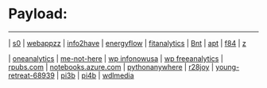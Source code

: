 # Payload:
----
| [s0](http://wdlmedia.local/z/s0)
| [webappzz](http://webappzz.somee.com)
| [info2have](https://info2have.000webhostapp.com)
| [energyflow](https://energyflow.000webhostapp.com)
| [fitanalytics](https://fitanalytics.000webhostapp.com)
| [Bnt](http://Bnt.rf.gd)
| [apt](http://apt.getenjoyment.net)
| [f84](http://f84.epizy.com)
| [ z](https://zw9.github.io/z/)

| [oneanalytics](https://oneanalytics.weebly.com)
| [me-not-here](https://me-not-here.weebly.com)
| [wp infonowusa](https://infonowusa.wordpress.com)
| [wp freeanalytics](https://freeanalytics.000webhostapp.com)
| [rpubs.com](https://rpubs.com/Atang148)
| [notebooks.azure.com](https://notebooks.azure.com/readerweb)
| [pythonanywhere](https://zzz.pythonanywhere.com)
| [r28joy](https://r28joy.herokuapp.com)
| [young-retreat-68939](https://young-retreat-68939.herokuapp.com)
| [pi3b](http://pi3b.local)
| [pi4b](http://pi4b.local)
| [wdlmedia](http://wdlmedia.local)

